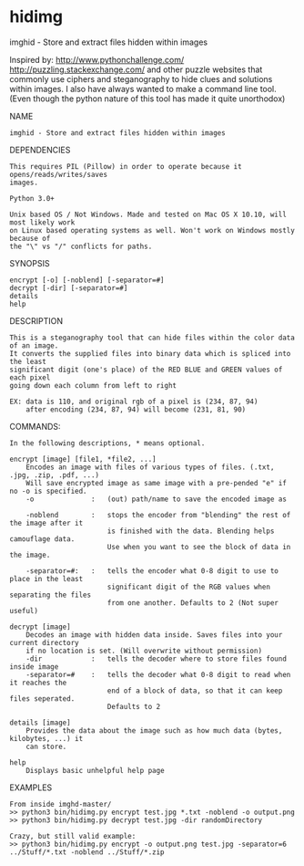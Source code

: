 # hidimg
imghid - Store and extract files hidden within images

Inspired by:
  http://www.pythonchallenge.com/
  http://puzzling.stackexchange.com/
and other puzzle websites that commonly use ciphers and steganography to hide clues and 
solutions within images. 
I also have always wanted to make a command line tool. (Even though the python nature
of this tool has made it quite unorthodox)

NAME

    imghid - Store and extract files hidden within images

DEPENDENCIES

    This requires PIL (Pillow) in order to operate because it opens/reads/writes/saves 
    images.

    Python 3.0+

    Unix based OS / Not Windows. Made and tested on Mac OS X 10.10, will most likely work 
    on Linux based operating systems as well. Won't work on Windows mostly because of 
    the "\" vs "/" conflicts for paths.

SYNOPSIS

    encrypt [-o] [-noblend] [-separator=#]
    decrypt [-dir] [-separator=#]
    details
    help

DESCRIPTION

    This is a steganography tool that can hide files within the color data of an image.
    It converts the supplied files into binary data which is spliced into the least
    significant digit (one's place) of the RED BLUE and GREEN values of each pixel 
    going down each column from left to right

    EX: data is 110, and original rgb of a pixel is (234, 87, 94) 
        after encoding (234, 87, 94) will become (231, 81, 90)

COMMANDS:

    In the following descriptions, * means optional.

    encrypt [image] [file1, *file2, ...]
        Encodes an image with files of various types of files. (.txt, .jpg, .zip, .pdf, ...)
        Will save encrypted image as same image with a pre-pended "e" if no -o is specified.
        -o              :   (out) path/name to save the encoded image as

        -noblend        :   stops the encoder from "blending" the rest of the image after it 
                            is finished with the data. Blending helps camouflage data.
                            Use when you want to see the block of data in the image.

        -separator=#:   :   tells the encoder what 0-8 digit to use to place in the least
                            significant digit of the RGB values when separating the files
                            from one another. Defaults to 2 (Not super useful)

    decrypt [image]
        Decodes an image with hidden data inside. Saves files into your current directory
        if no location is set. (Will overwrite without permission)
        -dir            :   tells the decoder where to store files found inside image
        -separator=#    :   tells the decoder what 0-8 digit to read when it reaches the
                            end of a block of data, so that it can keep files seperated.
                            Defaults to 2

    details [image]
        Provides the data about the image such as how much data (bytes, kilobytes, ...) it
        can store.

    help
        Displays basic unhelpful help page

EXAMPLES 

    From inside imghd-master/ 
    >> python3 bin/hidimg.py encrypt test.jpg *.txt -noblend -o output.png
    >> python3 bin/hidimg.py decrypt test.jpg -dir randomDirectory
    
    Crazy, but still valid example:
    >> python3 bin/hidimg.py encrypt -o output.png test.jpg -separator=6 ../Stuff/*.txt -noblend ../Stuff/*.zip 
